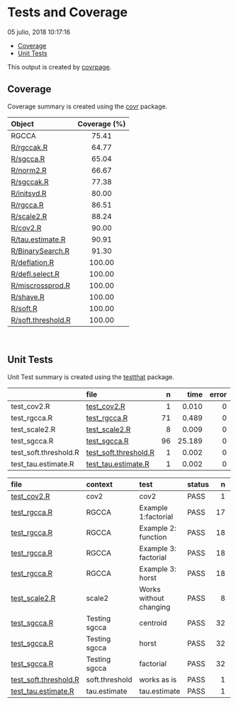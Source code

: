 Tests and Coverage
================
05 julio, 2018 10:17:16

-   [Coverage](#coverage)
-   [Unit Tests](#unit-tests)

This output is created by [covrpage](https://github.com/yonicd/covrpage).

Coverage
--------

Coverage summary is created using the [covr](https://github.com/r-lib/covr) package.

| Object                                      | Coverage (%) |
|:--------------------------------------------|:------------:|
| RGCCA                                       |     75.41    |
| [R/rgccak.R](../R/rgccak.R)                 |     64.77    |
| [R/sgcca.R](../R/sgcca.R)                   |     65.04    |
| [R/norm2.R](../R/norm2.R)                   |     66.67    |
| [R/sgccak.R](../R/sgccak.R)                 |     77.38    |
| [R/initsvd.R](../R/initsvd.R)               |     80.00    |
| [R/rgcca.R](../R/rgcca.R)                   |     86.51    |
| [R/scale2.R](../R/scale2.R)                 |     88.24    |
| [R/cov2.R](../R/cov2.R)                     |     90.00    |
| [R/tau.estimate.R](../R/tau.estimate.R)     |     90.91    |
| [R/BinarySearch.R](../R/BinarySearch.R)     |     91.30    |
| [R/deflation.R](../R/deflation.R)           |    100.00    |
| [R/defl.select.R](../R/defl.select.R)       |    100.00    |
| [R/miscrossprod.R](../R/miscrossprod.R)     |    100.00    |
| [R/shave.R](../R/shave.R)                   |    100.00    |
| [R/soft.R](../R/soft.R)                     |    100.00    |
| [R/soft.threshold.R](../R/soft.threshold.R) |    100.00    |

<br>

Unit Tests
----------

Unit Test summary is created using the [testthat](https://github.com/r-lib/testthat) package.

|                        | file                                                     |    n|    time|  error|  failed|  skipped|  warning|
|------------------------|:---------------------------------------------------------|----:|-------:|------:|-------:|--------:|--------:|
| test\_cov2.R           | [test\_cov2.R](testthat/test_cov2.R)                     |    1|   0.010|      0|       0|        0|        0|
| test\_rgcca.R          | [test\_rgcca.R](testthat/test_rgcca.R)                   |   71|   0.489|      0|       0|        0|        0|
| test\_scale2.R         | [test\_scale2.R](testthat/test_scale2.R)                 |    8|   0.009|      0|       0|        0|        0|
| test\_sgcca.R          | [test\_sgcca.R](testthat/test_sgcca.R)                   |   96|  25.189|      0|       0|        0|        0|
| test\_soft.threshold.R | [test\_soft.threshold.R](testthat/test_soft.threshold.R) |    1|   0.002|      0|       0|        0|        0|
| test\_tau.estimate.R   | [test\_tau.estimate.R](testthat/test_tau.estimate.R)     |    1|   0.002|      0|       0|        0|        0|

| file                                                        | context        | test                   | status |    n|   time|
|:------------------------------------------------------------|:---------------|:-----------------------|:-------|----:|------:|
| [test\_cov2.R](testthat/test_cov2.R#L5)                     | cov2           | cov2                   | PASS   |    1|  0.010|
| [test\_rgcca.R](testthat/test_rgcca.R#L16)                  | RGCCA          | Example 1:factorial    | PASS   |   17|  0.033|
| [test\_rgcca.R](testthat/test_rgcca.R#L59)                  | RGCCA          | Example 2: function    | PASS   |   18|  0.413|
| [test\_rgcca.R](testthat/test_rgcca.R#L104)                 | RGCCA          | Example 3: factorial   | PASS   |   18|  0.020|
| [test\_rgcca.R](testthat/test_rgcca.R#L144)                 | RGCCA          | Example 3: horst       | PASS   |   18|  0.023|
| [test\_scale2.R](testthat/test_scale2.R#L5_L8)              | scale2         | Works without changing | PASS   |    8|  0.009|
| [test\_sgcca.R](testthat/test_sgcca.R#L17)                  | Testing sgcca  | centroid               | PASS   |   32|  8.613|
| [test\_sgcca.R](testthat/test_sgcca.R#L86)                  | Testing sgcca  | horst                  | PASS   |   32|  8.261|
| [test\_sgcca.R](testthat/test_sgcca.R#L151)                 | Testing sgcca  | factorial              | PASS   |   32|  8.315|
| [test\_soft.threshold.R](testthat/test_soft.threshold.R#L6) | soft.threshold | works as is            | PASS   |    1|  0.002|
| [test\_tau.estimate.R](testthat/test_tau.estimate.R#L5)     | tau.estimate   | tau.estimate           | PASS   |    1|  0.002|

<!--- Final Status : pass --->
